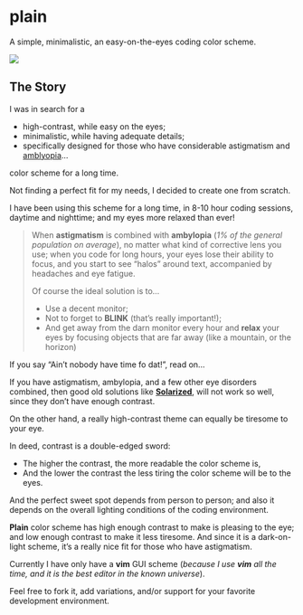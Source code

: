 plain
=====

A simple, minimalistic, an easy-on-the-eyes coding color scheme.

<img src="http://o2js.com/assets/plain.png">

## The Story

I was in search for a

* high-contrast, while easy on the eyes;
* minimalistic, while having adequate details;
* specifically designed for those who have considerable astigmatism and [amblyopia](http://en.wikipedia.org/wiki/Amblyopia)&hellip;

color scheme for a long time.

Not finding a perfect fit for my needs, I decided to create one from scratch.

I have been using this scheme for a long time, in 8-10 hour coding sessions, daytime and nighttime; and my eyes more relaxed  than ever!

> When **astigmatism** is combined with **ambylopia** (*1% of the general population on average*), no matter what kind of corrective lens you use; when you code for long hours, your eyes lose their ability to focus, and you start to see “halos” around text, accompanied by headaches and eye fatigue.
>
> Of course the ideal solution is to&hellip;
>
> * Use a decent monitor;
> * Not to forget to **BLINK** (that’s really important!);
> * And get away from the darn monitor every hour and **relax** your eyes by focusing objects that are far away (like a mountain, or the horizon)

If you say “Ain’t nobody have time fo dat!”, read on&hellip;

If you have astigmatism, ambylopia, and a few other eye disorders combined, then good old solutions like **[Solarized](http://ethanschoonover.com/solarized)**, will not work so well, since they don’t have enough contrast.

On the other hand, a really high-contrast theme can equally be tiresome to your eye.

In deed, contrast is a double-edged sword:

* The higher the contrast, the more readable the color scheme is,
* And the lower the contrast the less tiring the color scheme will be to the eyes.

And the perfect sweet spot depends from person to person; and also it depends on the overall lighting conditions of the coding environment.

**Plain** color scheme has high enough contrast to make is pleasing to the eye; and low enough contrast to make it less tiresome. And since it is a dark-on-light scheme, it’s a really nice fit for those who have astigmatism.

Currently I have only have a **vim** GUI scheme (*because I use **vim** all the time, and it is the best editor in the known universe*).

Feel free to fork it, add variations, and/or support for your favorite development environment.
